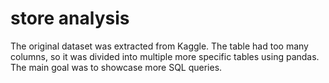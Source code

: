 # store analysis
 The original dataset was extracted from Kaggle. 
 The table had too many columns, so it was divided into multiple more specific tables using pandas.
 The main goal was to showcase more SQL queries.